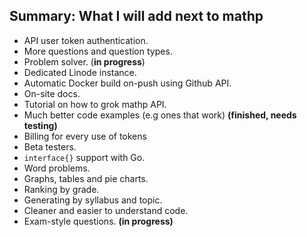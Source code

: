 ## Summary: What I will add next to mathp

* API user token authentication.
* More questions and question types.
* Problem solver. (**in progress**)
* Dedicated Linode instance.
* Automatic Docker build on-push using Github API.
* On-site docs.
* Tutorial on how to grok mathp API.
* Much better code examples (e.g ones that work) **(finished, needs testing)**
* Billing for every use of tokens
* Beta testers.
* `interface{}` support with Go.
* Word problems.
* Graphs, tables and pie charts.
* Ranking by grade.
* Generating by syllabus and topic.
* Cleaner and easier to understand code.
* Exam-style questions. **(in progress)**